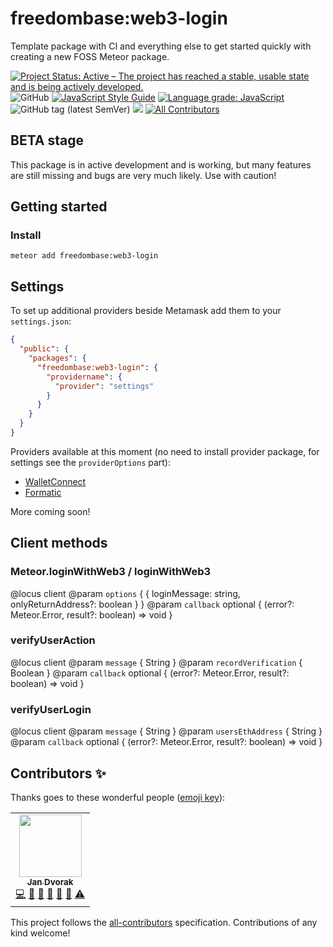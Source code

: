 # freedombase:web3-login

Template package with CI and everything else to get started quickly with creating a new FOSS Meteor package.

[![Project Status: Active – The project has reached a stable, usable state and is being actively developed.](https://www.repostatus.org/badges/latest/active.svg)](https://www.repostatus.org/#active)
![GitHub](https://img.shields.io/github/license/freedombase/web3-login)
[![JavaScript Style Guide](https://img.shields.io/badge/code_style-standard-brightgreen.svg)](https://standardjs.com)
[![Language grade: JavaScript](https://img.shields.io/lgtm/grade/javascript/g/freedombase/web3-login.svg?logo=lgtm&logoWidth=18)](https://lgtm.com/projects/g/freedombase/web3-login/context:javascript) ![GitHub tag (latest SemVer)](https://img.shields.io/github/v/tag/freedombase/web3-login?label=latest&sort=semver) [![](https://img.shields.io/badge/semver-2.0.0-success)](http://semver.org/spec/v2.0.0.html) <!-- ALL-CONTRIBUTORS-BADGE:START - Do not remove or modify this section -->
[![All Contributors](https://img.shields.io/badge/all_contributors-1-orange.svg?style=flat-square)](#contributors-)
<!-- ALL-CONTRIBUTORS-BADGE:END -->

## BETA stage

This package is in active development and is working, but many features are still missing and bugs are very much likely. Use with caution!

## Getting started

### Install

```shell
meteor add freedombase:web3-login
```

## Settings

To set up additional providers beside Metamask add them to your `settings.json`:

```json
{
  "public": {
    "packages": {
      "freedombase:web3-login": {
        "providername": {
          "provider": "settings"
        }
      }
    }
  }
}
```

Providers available at this moment (no need to install provider package, for settings see the `providerOptions` part):

* [WalletConnect](https://github.com/Web3Modal/web3modal/blob/master/docs/providers/walletconnect.md)
* [Formatic](https://github.com/Web3Modal/web3modal/blob/master/docs/providers/fortmatic.md)

More coming soon!

## Client methods
### Meteor.loginWithWeb3 / loginWithWeb3
@locus client
@param `options` { { loginMessage: string, onlyReturnAddress?: boolean } }
@param `callback` optional { (error?: Meteor.Error, result?: boolean) => void }

### verifyUserAction
@locus client
@param `message` { String }
@param `recordVerification` { Boolean }
@param `callback` optional { (error?: Meteor.Error, result?: boolean) => void }

### verifyUserLogin
@locus client
@param `message` { String }
@param `usersEthAddress` { String }
@param `callback` optional { (error?: Meteor.Error, result?: boolean) => void }

## Contributors ✨

Thanks goes to these wonderful people ([emoji key](https://allcontributors.org/docs/en/emoji-key)):

<!-- ALL-CONTRIBUTORS-LIST:START - Do not remove or modify this section -->
<!-- prettier-ignore-start -->
<!-- markdownlint-disable -->
<table>
  <tr>
    <td align="center"><a href="https://github.com/StorytellerCZ"><img src="https://avatars2.githubusercontent.com/u/1715235?v=4?s=100" width="100px;" alt=""/><br /><sub><b>Jan Dvorak</b></sub></a><br /><a href="https://github.com/Meteor-Community-Packages/template-package/commits?author=StorytellerCZ" title="Code">💻</a> <a href="https://github.com/Meteor-Community-Packages/template-package/commits?author=StorytellerCZ" title="Documentation">📖</a> <a href="#maintenance-StorytellerCZ" title="Maintenance">🚧</a> <a href="#ideas-StorytellerCZ" title="Ideas, Planning, & Feedback">🤔</a> <a href="#projectManagement-StorytellerCZ" title="Project Management">📆</a> <a href="#research-StorytellerCZ" title="Research">🔬</a> <a href="https://github.com/Meteor-Community-Packages/template-package/commits?author=StorytellerCZ" title="Tests">⚠️</a></td>
  </tr>
</table>

<!-- markdownlint-restore -->
<!-- prettier-ignore-end -->

<!-- ALL-CONTRIBUTORS-LIST:END -->

This project follows the [all-contributors](https://github.com/all-contributors/all-contributors) specification.
Contributions of any kind welcome!
